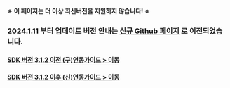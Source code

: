 **※ 이 페이지는 더 이상 최신버전을 지원하지 않습니다! ※**

### 2024.1.11 부터 업데이트 버전 안내는 [신규 Github 페이지](https://github.com/rnd-adforus/GreenpSDK_Android) 로 이전되었습니다. 


#### [SDK 버전 3.1.2 이전 (구)연동가이드 > 이동](https://github.com/adbcsdk/GreenpOfferwall/wiki/Greenp-Offerwall-v3-%EC%97%B0%EB%8F%99%EA%B0%80%EC%9D%B4%EB%93%9C)  
#### [SDK 버전 3.1.2 이후 (신)연동가이드 > 이동](https://github.com/rnd-adforus/GreenpSDK_Android/wiki/Greenp-Offerwall-Android-v3-%EC%97%B0%EB%8F%99%EA%B0%80%EC%9D%B4%EB%93%9C) 
